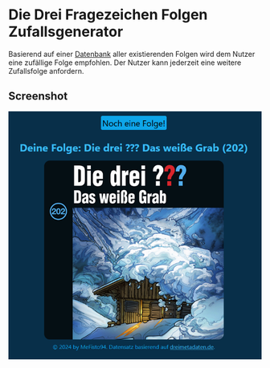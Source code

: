 # Die Drei Fragezeichen Folgen Zufallsgenerator

Basierend auf einer [Datenbank](https://github.com/YourMJK/dreimetadaten) 
aller existierenden Folgen wird dem Nutzer eine zufällige Folge empfohlen.
Der Nutzer kann jederzeit eine weitere Zufallsfolge anfordern.

## Screenshot
![example](example.png)